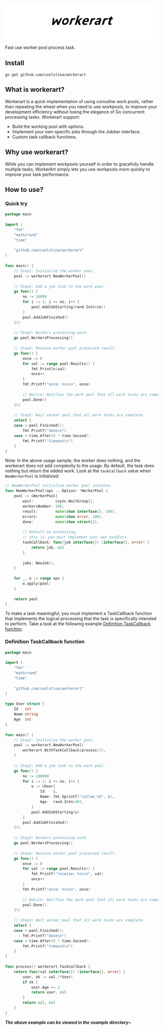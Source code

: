 ![workerart](assets/banner/workerart.jpg)

Fast use worker pool process task.

## Install

```shell script
go get github.com/coolstina/workerart
```

## What is workerart?

Workerart is a quick implementation of using coroutine work pools, rather than repeating the wheel when you need to use workpools, to improve your development efficiency without losing the elegance of Go concurrent processing tasks. Workerart support:

- Build the working pool with options.
- Implement your own specific jobs through the Jobber interface.
- Custom task callback functions.

## Why use workerart?

While you can implement workpools yourself in order to gracefully handle multiple tasks, WorkerArt simply lets you use workpools more quickly to improve your task performance.

## How to use?


### Quick try

```go
package main

import (
	"fmt"
	"math/rand"
	"time"

	"github.com/coolstina/workerart"
)

func main() {
	// Step1: Initialize the worker pool.
	pool := workerart.NewWorkerPool()

	// Step2: Add a job task to the work pool.
	go func() {
		no := 10000
		for i := 1; i <= no; i++ {
			pool.AddJobStarting(rand.Intn(no))
		}
		pool.AddJobFinished()
	}()

	// Step3: Workers processing work.
	go pool.WorkersProcessing()

	// Step4: Receive worker pool processed result.
	go func() {
		once := 0
		for val := range pool.Results() {
			fmt.Println(val)
			once++
		}
		fmt.Printf("once: %+v\n", once)

		// Notice: Notifies the work pool that all work tasks are complete.
		pool.Done()
	}()

	// Step5: Wait worker pool that all work tasks are complete.
	select {
	case <-pool.Finished():
		fmt.Printf("done\n")
	case <-time.After(5 * time.Second):
		fmt.Printf("timeout\n")
	}
}
```

Note: In the above usage sample, the worker does nothing, and the workerart does not add complexity to the usage. By default, the task does nothing but return the added work. Look at the `taskCallback` value when `NewWorkerPool` is initialized:

```go
// NewWorkerPool initialize worker pool instance.
func NewWorkerPool(ops ...Option) *WorkerPool {
	pool := &WorkerPool{
		wait:          &sync.WaitGroup{},
		workersNumber: 100,
		result:        make(chan interface{}, 100),
		errors:        make(chan error, 100),
		done:          make(chan struct{}),

		// Default no processing,
		// this is，you must implement your own handlers.
		taskCallback: func(job interface{}) (interface{}, error) {
			return job, nil
		},

		jobs: NewJob(),
	}

	for _, o := range ops {
		o.apply(pool)
	}

	return pool
}
```

To make a task meaningful, you must implement a TaskCallback function that implements the logical processing that the task is specifically intended to perform. Take a look at the following example [Definition TaskCallback function](#definition-taskcallback-function).

### Definition TaskCallback function

```go
package main

import (
	"fmt"
	"math/rand"
	"time"

	"github.com/coolstina/workerart"
)

type User struct {
	Id   int
	Name string
	Age  int
}

func main() {
	// Step1: Initialize the worker pool.
	pool := workerart.NewWorkerPool(
		workerart.WithTaskCallback(process()),
	)

	// Step2: Add a job task to the work pool.
	go func() {
		no := 100000
		for i := 1; i <= no; i++ {
			u := &User{
				Id:   i,
				Name: fmt.Sprintf("callme_%d", i),
				Age:  rand.Intn(40),
			}
			pool.AddJobStarting(u)
		}
		pool.AddJobFinished()
	}()

	// Step3: Workers processing work.
	go pool.WorkersProcessing()

	// Step4: Receive worker pool processed result.
	go func() {
		once := 0
		for val := range pool.Results() {
			fmt.Printf("receive: %+v\n", val)
			once++
		}
		fmt.Printf("once: %+v\n", once)

		// Notice: Notifies the work pool that all work tasks are complete.
		pool.Done()
	}()

	// Step5: Wait worker pool that all work tasks are complete.
	select {
	case <-pool.Finished():
		fmt.Printf("done\n")
	case <-time.After(5 * time.Second):
		fmt.Printf("timeout\n")
	}
}

func process() workerart.TaskCallback {
	return func(val interface{}) (interface{}, error) {
		user, ok := val.(*User)
		if ok {
			user.Age += 2
			return user, nil
		}
		return nil, nil
	}
}
```

***The above example can be viewed in the example directory~***
